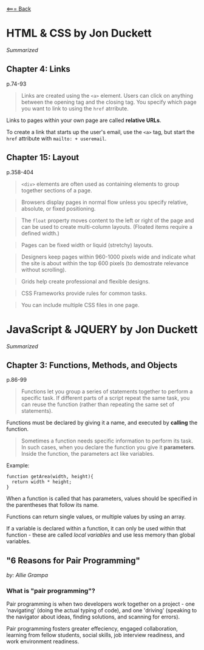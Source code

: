 [<=== Back](../README.md)

# HTML & CSS by Jon Duckett
*Summarized*

## Chapter 4: Links
p.74-93
> Links are created using the `<a>` element. Users can click on anything between the opening tag and the closing tag. You specify which page you want to link to using the `href` atrribute.

Links to pages within your own page are called **relative URLs**.

To create a link that starts up the user's email, use the `<a>` tag, but start the `href` attribute with `mailto: + useremail`.

## Chapter 15: Layout
p.358-404

> `<div>` elements are often used as containing elements to group together sections of a page.

> Browsers display pages in normal flow unless you specify relative, absolute, or fixed positioning.

> The `float` property moves content to the left or right of the page and can be used to create multi-column layouts. (Floated items require a defined width.)

> Pages can be fixed width or liquid (stretchy) layouts.

> Designers keep pages within 960-1000 pixels wide and indicate what the site is about within the top 600 pixels (to demostrate relevance without scrolling).

> Grids help create professional and flexible designs.

> CSS Frameworks provide rules for common tasks.

> You can include multiple CSS files in one page.


# JavaScript & JQUERY by Jon Duckett
*Summarized*

## Chapter 3: Functions, Methods, and Objects
p.86-99

> Functions let you group a series of statements together to perform a specific task. If different parts of a script repeat the same task, you can reuse the function (rather than repeating the same set of statements).

Functions must be declared by giving it a name, and executed by **calling** the function.

> Sometimes a function needs specific information to perform its task. In such cases, when you declare the function you give it **parameters**. Inside the function, the parameters act like variables.

Example:

```
function getArea(width, height){
  return width * height;
}
```

When a function is called that has parameters, values should be specified in the parentheses that follow its name.

Functions can return single values, or multiple values by using an array.

If a variable is declared within a function, it can only be used within that function - these are called *local variables* and use less memory than global variables.



## "6 Reasons for Pair Programming"
*by: Allie Grampa*

### What is "pair programming"?

Pair programming is when two developers work together on a project - one 'navigating' (doing the actual typing of code), and one 'driving' (speaking to the navigator about ideas, finding solutions, and scanning for errors).

Pair programming fosters greater effeciency, engaged collaboration, learning from fellow students, social skills, job interview readiness, and work environment readiness.  